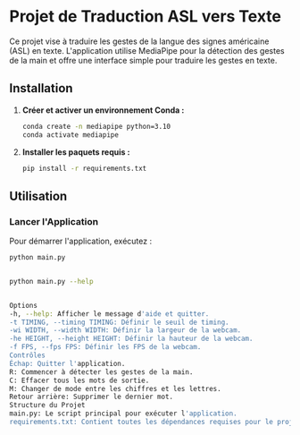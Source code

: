 # Projet de Traduction ASL vers Texte

Ce projet vise à traduire les gestes de la langue des signes américaine (ASL) en texte. L'application utilise MediaPipe pour la détection des gestes de la main et offre une interface simple pour traduire les gestes en texte.

## Installation

1. **Créer et activer un environnement Conda :**
    ```bash
    conda create -n mediapipe python=3.10
    conda activate mediapipe
    ```

2. **Installer les paquets requis :**
    ```bash
    pip install -r requirements.txt
    ```

## Utilisation

### Lancer l'Application

Pour démarrer l'application, exécutez :
```bash
python main.py


python main.py --help


Options
-h, --help: Afficher le message d'aide et quitter.
-t TIMING, --timing TIMING: Définir le seuil de timing.
-wi WIDTH, --width WIDTH: Définir la largeur de la webcam.
-he HEIGHT, --height HEIGHT: Définir la hauteur de la webcam.
-f FPS, --fps FPS: Définir les FPS de la webcam.
Contrôles
Échap: Quitter l'application.
R: Commencer à détecter les gestes de la main.
C: Effacer tous les mots de sortie.
M: Changer de mode entre les chiffres et les lettres.
Retour arrière: Supprimer le dernier mot.
Structure du Projet
main.py: Le script principal pour exécuter l'application.
requirements.txt: Contient toutes les dépendances requises pour le projet.
